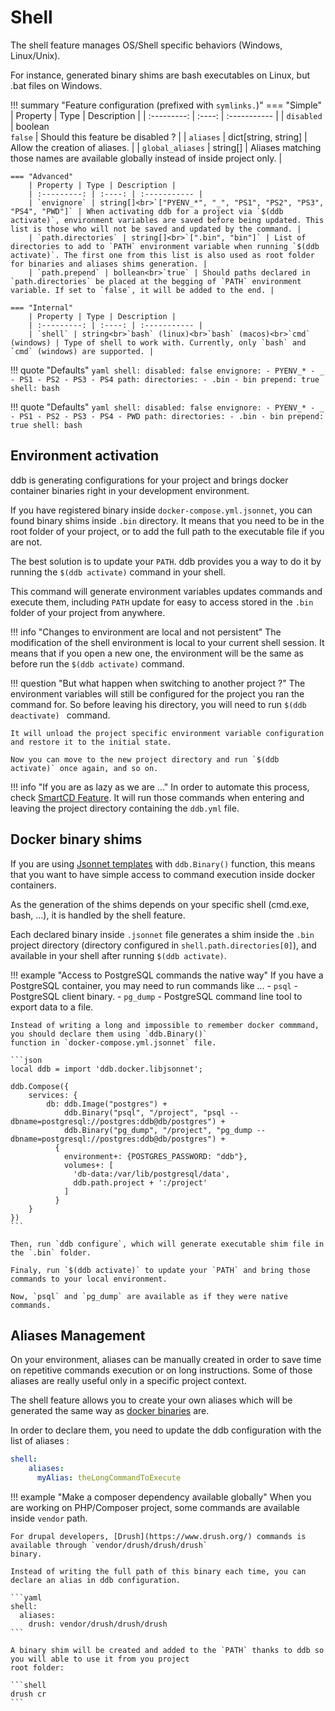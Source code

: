 Shell
===

The shell feature manages OS/Shell specific behaviors (Windows, Linux/Unix).

For instance, generated binary shims are bash executables on Linux, but .bat files on Windows.


!!! summary "Feature configuration (prefixed with `symlinks.`)"
    === "Simple"
        | Property | Type | Description |
        | :---------: | :----: | :----------- |
        | `disabled` | boolean<br>`false` | Should this feature be disabled ? |
        | `aliases` | dict[string, string] | Allow the creation of aliases. |
        | `global_aliases` | string[] | Aliases matching those names are available globally instead of inside project only. |

    === "Advanced"
        | Property | Type | Description |
        | :---------: | :----: | :----------- |
        | `envignore` | string[]<br>`["PYENV_*", "_", "PS1", "PS2", "PS3", "PS4", "PWD"]` | When activating ddb for a project via `$(ddb activate)`, environment variables are saved before being updated. This list is those who will not be saved and updated by the command. |
        | `path.directories` | string[]<br>`[".bin", "bin"]` | List of directories to add to `PATH` environment variable when running `$(ddb activate)`. The first one from this list is also used as root folder for binaries and aliases shims generation. |
        | `path.prepend` | bollean<br>`true` | Should paths declared in `path.directories` be placed at the begging of `PATH` environment variable. If set to `false`, it will be added to the end. |

    === "Internal"
        | Property | Type | Description |
        | :---------: | :----: | :----------- |
        | `shell` | string<br>`bash` (linux)<br>`bash` (macos)<br>`cmd` (windows) | Type of shell to work with. Currently, only `bash` and `cmd` (windows) are supported. |


!!! quote "Defaults"
    ```yaml
    shell:
      disabled: false
      envignore:
      - PYENV_*
      - _
      - PS1
      - PS2
      - PS3
      - PS4
      path:
        directories:
        - .bin
        - bin
        prepend: true
      shell: bash
    ```
    
!!! quote "Defaults"
    ```yaml
    shell:
      disabled: false
      envignore:
      - PYENV_*
      - _
      - PS1
      - PS2
      - PS3
      - PS4
      - PWD
      path:
        directories:
        - .bin
        - bin
        prepend: true
      shell: bash
    ```

Environment activation
---

ddb is generating configurations for your project and brings docker container binaries right in your development 
environment. 

If you have registered binary inside `docker-compose.yml.jsonnet`, you can found binary shims inside `.bin` directory.
It means that you need to be in the root folder of your project, or to add the full path to the executable file if you 
are not.

The best solution is to update your `PATH`. ddb provides you a way to do it by running the `$(ddb activate)` command in your shell.

This command will generate environment variables updates commands and execute them, including `PATH` update for easy 
to access stored in the `.bin` folder of your project from anywhere.

!!! info "Changes to environment are local and not persistent"
    The modification of the shell environment is local to your current shell session. 
    It means that if you open a new one, the environment will be the same as before run the `$(ddb activate)` command.

!!! question "But what happen when switching to another project ?"
    The environment variables will still be configured for the project you ran the command for. So before leaving his directory,
    you will need to run `$(ddb deactivate) ` command.

    It will unload the project specific environment variable configuration and restore it to the initial state.
    
    Now you can move to the new project directory and run `$(ddb activate)` once again, and so on.

!!! info "If you are as lazy as we are ..."
    In order to automate this process, check [SmartCD Feature](smartcd.md). It will run those commands when entering 
    and leaving the project directory containing the `ddb.yml` file.

Docker binary shims
--- 

If you are using [Jsonnet templates](jsonnet.md) with `ddb.Binary()` function, this means that you want to have 
simple access to command execution inside docker containers. 

As the generation of the shims depends on your specific shell (cmd.exe, bash, ...), it is handled by the shell feature.

Each declared binary inside `.jsonnet` file generates a shim inside the `.bin` project directory 
(directory configured in `shell.path.directories[0]`), and available in your shell after running `$(ddb activate)`.

!!! example "Access to PostgreSQL commands the native way"
    If you have a PostgreSQL container, you may need to run commands like ...
      - `psql` - PostgreSQL client binary.
      - `pg_dump` - PostgreSQL command line tool to export data to a file.
   
    Instead of writing a long and impossible to remember docker commmand, you should declare them using `ddb.Binary()` 
    function in `docker-compose.yml.jsonnet` file.
    
    ```json
    local ddb = import 'ddb.docker.libjsonnet';
    
    ddb.Compose({
        services: {
            db: ddb.Image("postgres") +
                ddb.Binary("psql", "/project", "psql --dbname=postgresql://postgres:ddb@db/postgres") +
                ddb.Binary("pg_dump", "/project", "pg_dump --dbname=postgresql://postgres:ddb@db/postgres") +
              {
                environment+: {POSTGRES_PASSWORD: "ddb"},
                volumes+: [
                  'db-data:/var/lib/postgresql/data',
                  ddb.path.project + ':/project'
                ]
              }
        }
    })
    ```
    
    Then, run `ddb configure`, which will generate executable shim file in the `.bin` folder.
    
    Finaly, run `$(ddb activate)` to update your `PATH` and bring those commands to your local environment.

    Now, `psql` and `pg_dump` are available as if they were native commands.

Aliases Management
---

On your environment, aliases can be manually created in order to save time on repetitive commands execution or on long
instructions.
Some of those aliases are really useful only in a specific project context.

The shell feature allows you to create your own aliases which will be generated the same way as 
[docker binaries](#docker-binary-generation) are.

In order to declare them, you need to update the ddb configuration with the list of aliases : 

```yaml
shell:
    aliases:
      myAlias: theLongCommandToExecute
```  

!!! example "Make a composer dependency available globally"
    When you are working on PHP/Composer project, some commands are available inside `vendor` path.
    
    For drupal developers, [Drush](https://www.drush.org/) commands is available through `vendor/drush/drush/drush` 
    binary.
    
    Instead of writing the full path of this binary each time, you can declare an alias in ddb configuration. 
    
    ```yaml
    shell:
      aliases:
        drush: vendor/drush/drush/drush
    ```
    
    A binary shim will be created and added to the `PATH` thanks to ddb so you will able to use it from you project 
    root folder: 
    
    ```shell
    drush cr
    ```  